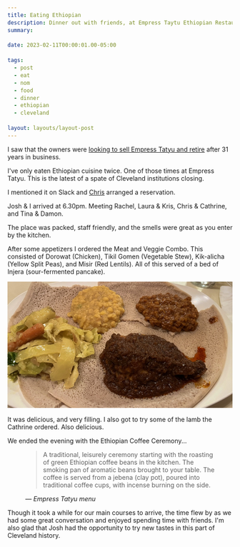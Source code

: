 ```yaml
---
title: Eating Ethiopian
description: Dinner out with friends, at Empress Taytu Ethiopian Restaurant in Cleveland
summary:

date: 2023-02-11T00:00:01.00-05:00

tags:
  - post
  - eat
  - nom
  - food
  - dinner
  - ethiopian
  - cleveland

layout: layouts/layout-post
---
```

I saw that the owners were <a href="https://www.clevescene.com/food-drink/empress-taytu-owners-looking-to-sell-business-building-and-retire-41210482" title="article on Cleveland Scene">looking to sell Empress Tatyu and retire</a> after 31 years in business.

I've only eaten Ethiopian cuisine twice. One of those times at Empress Tatyu.  This is the latest of a spate of Cleveland institutions closing.

I mentioned it on Slack and <a href="https://ctmiller.net" title="Chris Miller blog" rel="friend met">Chris</a> arranged a reservation.

Josh & I arrived at 6.30pm. Meeting Rachel, Laura & Kris, Chris & Cathrine, and Tina & Damon.

The place was packed, staff friendly, and the smells were great as you enter by the kitchen.

After some appetizers I ordered the Meat and Veggie Combo.  This consisted of Dorowat (Chicken), Tikil Gomen (Vegetable Stew), Kik-alicha (Yellow Split Peas), and Misir (Red Lentils).  All of this served of a bed of Injera (sour-fermented pancake).

<img class="img-border" src="/img/2023-02-11-meat-vegetable-combo.jpeg" alt="meat and vegetable combo, served on injera" />

It was delicious, and very filling.  I also got to try some of the lamb the Cathrine ordered. Also delicious.

We ended the evening with the Ethiopian Coffee Ceremony...

<figure class="blockquote">
	<blockquote cite="">
		<p>A traditional, leisurely ceremony starting with the roasting of green Ethiopian coffee beans in the kitchen. The smoking pan of aromatic beans brought to your table. The coffee is served from a jebena (clay pot), poured into traditional coffee cups, with incense burning on the side.</p>
	</blockquote>
	<figcaption>— <cite>Empress Tatyu menu</cite></figcaption>
</figure>

Though it took a while for our main courses to arrive, the time flew by as we had some great conversation and enjoyed spending time with friends.  I'm also glad that Josh had the opportunity to try new tastes in this part of Cleveland history.